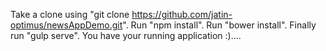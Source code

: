 Take a clone using "git clone https://github.com/jatin-optimus/newsAppDemo.git".
Run "npm install".
Run "bower install".
Finally run "gulp serve".
You have your running application :)....
